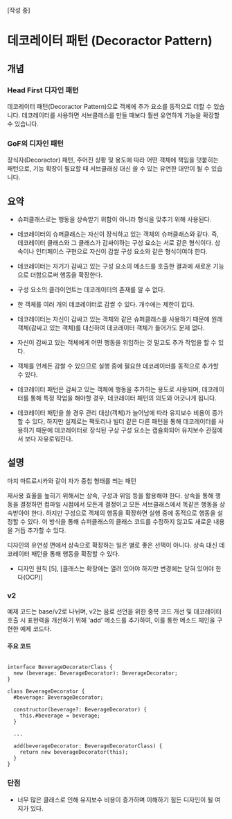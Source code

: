[작성 중]

# 데코레이터 패턴 (Decoractor Pattern)

## 개념

### Head First 디자인 패턴

데코레이터 패턴(Decoractor Pattern)으로 객체에 추가 요소를 동적으로 더할 수 있습니다. 데코레이터를 사용하면 서브클래스를 만들 때보다 훨씬 유연하게 기능을 확장할 수 있습니다.

### GoF의 디자인 패턴

장식자(Decoractor) 패턴, 주어진 상황 및 용도에 따라 어떤 객체에 책임을 덧붙히는 패턴으로, 기능 확장이 필요할 때 서브클래싱 대신 쓸 수 있는 유연한 대안이 될 수 있습니다.

## 요약

- 슈퍼클래스로는 행동을 상속받기 위함이 아니라 형식을 맞추기 위해 사용된다.

- 데코레이터의 슈퍼클래스는 자신이 장식하고 있는 객체의 슈퍼클래스와 같다. 즉, 데코레이터 클래스와 그 클래스가 감싸야하는 구성 요소는 서로 같은 형식이다. 상속이나 인터페이스 구현으로 자신이 감쌀 구성 요소와 같은 형식이여야 한다.

- 데코레이터는 자기가 감싸고 있는 구성 요소의 메소드를 호출한 결과에 새로운 기능으로 더함으로써 행동을 확장한다.

- 구성 요소의 클라이언트는 데코레이터의 존재를 알 수 없다.

- 한 객체를 여러 개의 데코레이터로 감쌀 수 있다. 개수에는 제한이 없다.

- 데코레이터는 자신이 감싸고 있는 객체와 같은 슈퍼클래스를 사용하기 때문에 원래 객체(감싸고 있는 객체)를 대신하여 데코레이터 객체가 들어가도 문제 없다.

- 자신이 감싸고 있는 객체에게 어떤 행동을 위임하는 것 말고도 추가 작업을 할 수 있다.

- 객체를 언제든 감쌀 수 있으므로 실행 중에 필요한 데코레이터를 동적으로 추가할 수 있다.

- 데코레이터 패턴은 감싸고 있는 객체에 행동을 추가하는 용도로 사용되며, 데코레이터를 통해 특정 작업을 해야할 경우, 데코레이터 패턴의 의도와 어긋나게 됩니다.

- 데코레이터 패턴을 쓸 경우 관리 대상(객체)가 늘어남에 따라 유지보수 비용이 증가할 수 있다, 하지만 실제로는 팩토리나 빌더 같은 다른 패턴을 통해 데코레이터를 사용하기 때문에 데코레이터로 장식된 구상 구성 요소는 캡슐화되어 유지보수 관점에서 보다 자유로워진다.

## 설명

마치 마트료시카와 같이 자가 중첩 형태를 띄는 패턴

재사용 효율을 높히기 위해서는 상속, 구성과 위임 등을 활용해야 한다. 상속을 통해 행동을 결정하면 컴파일 시점에서 모든게 결정이고 모든 서브클래스에서 똑같은 행동을 상속받아야 한다. 하지만 구성으로 객체의 행동을 확장하면 실행 중에 동적으로 행동을 설정할 수 있다. 이 방식을 통해 슈퍼클래스의 클래스 코드를 수정하지 않고도 새로운 내용을 거듭 추가할 수 있다.

디자인의 유연성 면에서 상속으로 확장하는 일은 별로 좋은 선택이 아니다. 상속 대신 데코레이터 패턴을 통해 행동을 확장할 수 있다.

- 디자인 원칙 [5], [클래스는 확장에는 열려 있어야 하지만 변경에는 닫혀 있어야 한다(OCP)]

### v2

예제 코드는 base/v2로 나뉘며, v2는 음료 선언을 위한 중복 코드 개선 및 데코레이터 호출 시 표현력을 개선하기 위해 'add' 메소드를 추가하여, 이를 통한 메소드 체인을 구현한 예제 코드다.

#### 주요 코드

<pre><code>
interface BeverageDecoratorClass {
  new (beverage: BeverageDecorator): BeverageDecorator;
}

class BeverageDecorator {
  #beverage: BeverageDecorator;

  constructor(beverage?: BeverageDecorator) {
    this.#beverage = beverage;
  }

  ...

  add(beverageDecorator: BeverageDecoratorClass) {
    return new beverageDecorator(this);
  }
}
</code></pre>

### 단점

- 너무 많은 클래스로 인해 유지보수 비용이 증가하며 이해하기 힘든 디자인이 될 여지가 있다.
